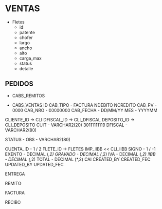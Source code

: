 # VENTAS

- Fletes
	- id
	- patente
	- chofer
	- largo
	- ancho
	- alto
	- carga_max
	- status
	- detalle
	
	
	


## PEDIDOS

- CABS_REMITOS


- CABS_VENTAS
ID
CAB_TIPO    - FACTURA NDEBITO NCREDITO
CAB_PV  	- 0000
CAB_NRO		- 00000000
CAB_FECHA	- DD/MM/YY
MES			- YYYYMM

CLIENTE_ID	-> CLI
DFISCAL_ID	-> CLI_DFISCAL
DEPOSITO_ID	-> CLI_DEPOSITO
CUIT		- VARCHAR2(20) 30111111119
DFISCAL		- VARCHAR2(80)

STATUS		- 
OBS			- VARCHAR2(80)

CUENTA_ID	- 1 / 2
FLETE_ID	-> FLETES
IMP_IIBB	<< CLI_IIBB
SIGNO		- 1 / -1
EXENTO		- DECIMAL (*,2)
GRAVADO		- DECIMAL (*,2)
IVA			- DECIMAL (*,2)
IIBB		- DECIMAL (*,2)	
TOTAL		- DECIMAL (*,2)
CAI
CREATED_BY
CREATED_FEC
UPDATED_BY
UPDATED_FEC





ENTREGA

REMITO

FACTURA

RECIBO




